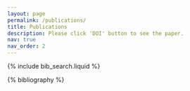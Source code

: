 ```yaml
---
layout: page
permalink: /publications/
title: Publications
description: Please click 'DOI' button to see the paper.
nav: true
nav_order: 2
---
```


<!-- _pages/publications.md -->

<!-- Bibsearch Feature -->

{% include bib_search.liquid %}

<div class="publications">

{% bibliography %}

</div>
